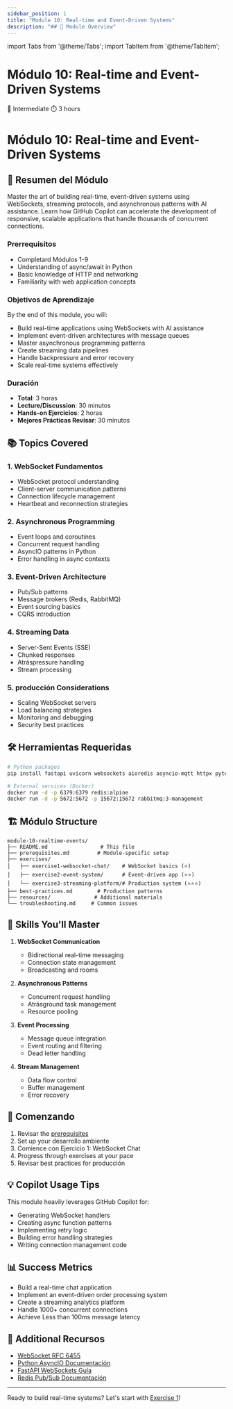 ```yaml
---
sidebar_position: 1
title: "Module 10: Real-time and Event-Driven Systems"
description: "## 🎯 Module Overview"
---
```


import Tabs from '@theme/Tabs';
import TabItem from '@theme/TabItem';

# Módulo 10: Real-time and Event-Driven Systems

<div className="module-header">
  <div className="module-info">
    <span className="difficulty-badge intermediate">🔵 Intermediate</span>
    <span className="duration-badge">⏱️ 3 hours</span>
  </div>
</div>

# Módulo 10: Real-time and Event-Driven Systems

## 🎯 Resumen del Módulo

Master the art of building real-time, event-driven systems using WebSockets, streaming protocols, and asynchronous patterns with AI assistance. Learn how GitHub Copilot can accelerate the development of responsive, scalable applications that handle thousands of concurrent connections.

### Prerrequisitos
- Completard Módulos 1-9
- Understanding of async/await in Python
- Basic knowledge of HTTP and networking
- Familiarity with web application concepts

### Objetivos de Aprendizaje
By the end of this module, you will:
- Build real-time applications using WebSockets with AI assistance
- Implement event-driven architectures with message queues
- Master asynchronous programming patterns
- Create streaming data pipelines
- Handle backpressure and error recovery
- Scale real-time systems effectively

### Duración
- **Total**: 3 horas
- **Lecture/Discussion**: 30 minutos
- **Hands-on Ejercicios**: 2 horas
- **Mejores Prácticas Revisar**: 30 minutos

## 📚 Topics Covered

### 1. WebSocket Fundamentos
- WebSocket protocol understanding
- Client-server communication patterns
- Connection lifecycle management
- Heartbeat and reconnection strategies

### 2. Asynchronous Programming
- Event loops and coroutines
- Concurrent request handling
- AsyncIO patterns in Python
- Error handling in async contexts

### 3. Event-Driven Architecture
- Pub/Sub patterns
- Message brokers (Redis, RabbitMQ)
- Event sourcing basics
- CQRS introduction

### 4. Streaming Data
- Server-Sent Events (SSE)
- Chunked responses
- Atráspressure handling
- Stream processing

### 5. producción Considerations
- Scaling WebSocket servers
- Load balancing strategies
- Monitoring and debugging
- Security best practices

## 🛠️ Herramientas Requeridas

```bash
# Python packages
pip install fastapi uvicorn websockets aioredis asyncio-mqtt httpx pytest-asyncio

# External services (Docker)
docker run -d -p 6379:6379 redis:alpine
docker run -d -p 5672:5672 -p 15672:15672 rabbitmq:3-management
```

## 🏗️ Módulo Structure

```
module-10-realtime-events/
├── README.md                 # This file
├── prerequisites.md         # Module-specific setup
├── exercises/
│   ├── exercise1-websocket-chat/    # WebSocket basics (⭐)
│   ├── exercise2-event-system/      # Event-driven app (⭐⭐)
│   └── exercise3-streaming-platform/# Production system (⭐⭐⭐)
├── best-practices.md        # Production patterns
├── resources/              # Additional materials
└── troubleshooting.md     # Common issues

```

## 🎯 Skills You'll Master

1. **WebSocket Communication**
   - Bidirectional real-time messaging
   - Connection state management
   - Broadcasting and rooms

2. **Asynchronous Patterns**
   - Concurrent request handling
   - Atrásground task management
   - Resource pooling

3. **Event Processing**
   - Message queue integration
   - Event routing and filtering
   - Dead letter handling

4. **Stream Management**
   - Data flow control
   - Buffer management
   - Error recovery

## 🚀 Comenzando

1. Revisar the [prerequisites](prerequisites.md)
2. Set up your desarrollo ambiente
3. Comience con Ejercicio 1: WebSocket Chat
4. Progress through exercises at your pace
5. Revisar best practices for producción

## 💡 Copilot Usage Tips

This module heavily leverages GitHub Copilot for:
- Generating WebSocket handlers
- Creating async function patterns
- Implementing retry logic
- Building error handling strategies
- Writing connection management code

## 📊 Success Metrics

- Build a real-time chat application
- Implement an event-driven order processing system
- Create a streaming analytics platform
- Handle 1000+ concurrent connections
- Achieve Less than 100ms message latency

## 🔗 Additional Recursos

- [WebSocket RFC 6455](https://datatracker.ietf.org/doc/html/rfc6455)
- [Python AsyncIO Documentación](https://docs.python.org/3/library/asyncio.html)
- [FastAPI WebSockets Guía](https://fastapi.tiangolo.com/advanced/websockets/)
- [Redis Pub/Sub Documentación](https://redis.io/docs/manual/pubsub/)

---

Ready to build real-time systems? Let's start with [Exercise 1](./exercise1-overview)!